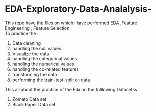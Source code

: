 # EDA-Exploratory-Data-Analalysis-
This repo have the  files on which i have performed   EDA ,Feature Engineering , Feature Selection  
  To practice the  : 
  1.  Data cleaning
  2.  handling the null values
  3.  Visualize the data 
  4.  handling the categorical values
  5.  handling the numarical values
  6.  handling the co-related features
  7.  transforming the data
  8.  performing the train-test-split  on data


 This all about the practice of the Eda on the folllowing Datasetss 
 1. Zomato Data set
 2. Black Paper Data set 
